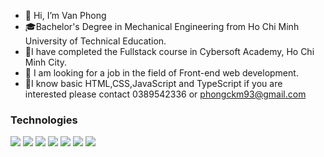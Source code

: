 - 👋 Hi, I’m Van Phong
-  :mortar_board:Bachelor's Degree in Mechanical Engineering from Ho Chi Minh University of Technical Education.
- 🌱I have completed the Fullstack course in Cybersoft Academy, Ho Chi Minh City.
 - 👀 I am looking for a job in the field of Front-end web development.
- 💞️I know basic HTML,CSS,JavaScript and TypeScript if you are interested please contact 0389542336 or phongckm93@gmail.com
<!---
vanphong93/vanphong93 is a ✨ special ✨ repository because its `README.md` (this file) appears on your GitHub profile.
You can click the Preview link to take a look at your changes.
--->
### Technologies


![](https://img.shields.io/badge/-React-000?&logo=React)
![](https://img.shields.io/badge/-BootStrap-000?&logo=bootstrap)
![](https://img.shields.io/badge/-Git-000?&logo=Git)
![](https://img.shields.io/badge/-TailwindCSS-000?&logo=tailwindcss)
![](https://img.shields.io/badge/-Docker-000?&logo=docker)
![](https://img.shields.io/badge/-NestJs-000?&logo=nestjs)
![](https://img.shields.io/badge/-Sass-000?&logo=sass)
